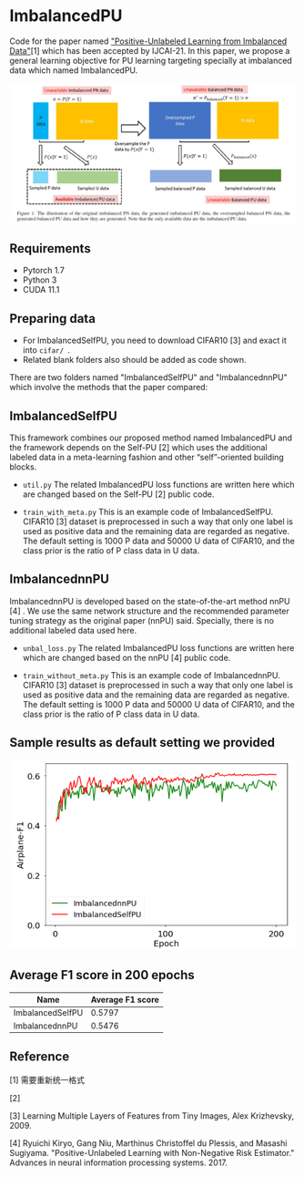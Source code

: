 # ImbalancedPU
Code for the paper named ["Positive-Unlabeled Learning from Imbalanced Data"](https://github.com/214159537/ImbalancedPU)[1] which has been accepted by IJCAI-21. In this paper, we propose a general learning objective for PU learning targeting specially at imbalanced data which named ImbalancedPU.

![demo](data.png)

## Requirements
* Pytorch 1.7
* Python 3
* CUDA 11.1

## Preparing data
* For ImbalancedSelfPU, you need to download CIFAR10 [3] and exact it into ```cifar/ ```.
* Related blank folders also should be added as code shown.

There are two folders named "ImbalancedSelfPU" and "ImbalancednnPU" which involve the methods that the paper compared: 

## ImbalancedSelfPU

This framework combines our proposed method named ImbalancedPU and the framework depends on the Self-PU [2] which uses the additional labeled data in a meta-learning fashion and other “self”-oriented building blocks.

* ```util.py``` The related ImbalancedPU loss functions are written here which are changed based on the Self-PU  [2] public code.

* ```train_with_meta.py``` This is an example code of ImbalancedSelfPU. 
CIFAR10 [3] dataset is preprocessed in such a way that only one label is used as positive data and the remaining data are regarded as negative. 
The default setting is 1000 P data and 50000 U data of CIFAR10, and the class prior is the ratio of P class data in U data.

## ImbalancednnPU

ImbalancednnPU is developed based on the state-of-the-art method nnPU [4] . We use the same network structure and the recommended parameter tuning strategy as the original paper (nnPU) said. Specially, there is no additional labeled data used here.

* ```unbal_loss.py``` The related ImbalancedPU loss functions are written here which are changed based on the nnPU [4] public code.

* ```train_without_meta.py``` This is an example code of ImbalancednnPU. 
CIFAR10 [3] dataset is preprocessed in such a way that only one label is used as positive data and the remaining data are regarded as negative. 
The default setting is 1000 P data and 50000 U data of CIFAR10, and the class prior is the ratio of P class data in U data.



## Sample results as default setting we provided
![label-airplane-f1](airplane-f1.png)

## Average F1 score in 200 epochs
| Name| Average F1 score |
| ---- | ---- | 
| ImbalancedSelfPU | 0.5797 | 
| ImbalancednnPU | 0.5476 | 

## Reference

[1] 需要重新统一格式

[2] 

[3] Learning Multiple Layers of Features from Tiny Images, Alex Krizhevsky, 2009.

[4] Ryuichi Kiryo, Gang Niu, Marthinus Christoffel du Plessis, and Masashi Sugiyama. 
"Positive-Unlabeled Learning with Non-Negative Risk Estimator." Advances in neural information processing systems. 2017.
